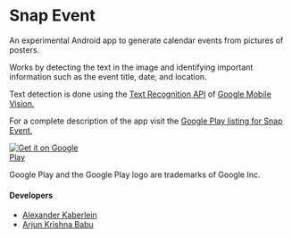 # Snap Event
An experimental Android app to generate calendar events from pictures of posters.

Works by detecting the text in the image and identifying important information such as the event title, date, and location.

Text detection is done using the [Text Recognition API](https://developers.google.com/vision/text-overview) of [Google Mobile Vision.](https://developers.google.com/vision/)

For a complete description of the app visit the [Google Play listing for Snap Event.](https://play.google.com/store/apps/details?id=io.github.arjunkrishnababu96.snapevent)

<a href='https://play.google.com/store/apps/details?id=io.github.arjunkrishnababu96.snapevent'><img alt='Get it on Google Play' src='https://play.google.com/intl/en_gb/badges/images/generic/en_badge_web_generic.png' style='max-width:30%;'/></a>

Google Play and the Google Play logo are trademarks of Google Inc.

####  Developers
* [Alexander Kaberlein](https://github.com/akaberlein)
* [Arjun Krishna Babu](https://github.com/arjunkrishnababu96)
